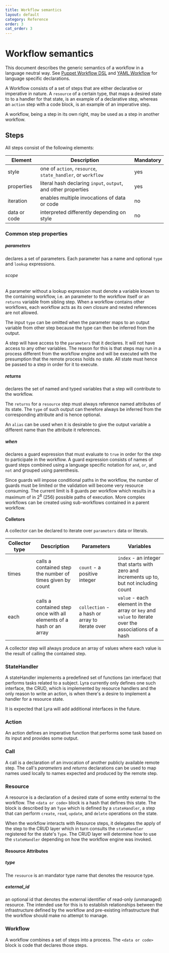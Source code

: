 ```yaml
---
title: Workflow semantics
layout: default
category: Reference
order: 3
cat_order: 3
---
```


# Workflow semantics

This document describes the generic semantics of a workflow in a language neutral way. See [Puppet Workflow DSL](workflow-puppet-dsl.md) and [YAML Workflow](workflow-yaml.md) for language specific declarations.

A Workflow consists of a set of steps that are either declarative or imperative in nature. A `resource` of a certain type, that maps a desired state to to a handler for that state, is an example of a declarative step, whereas an `action` step with a code block, is an example of an imperative step.

A workflow, being a step in its own right, may be used as a step in another workflow.

## Steps

All steps consist of the following elements:

Element|Description|Mandatory
-------|-----------|------
style|one of `action`, `resource`, `state_handler`, or `workflow`|yes
properties|literal hash declaring `input`, `output`, and other properties|yes
iteration|enables multiple invocations of data or code|no
data or code|interpreted differently depending on style|no

### Common step properties
##### parameters
declares a set of parameters. Each parameter has a name and optional `type` and `lookup` expressions.

###### scope
A parameter without a lookup expression must denote a variable known to the containing workflow, i.e. an parameter to the workflow itself or an `returns` variable from sibling step. When a workflow contains other workflows, each workflow acts as its own closure and nested references are not allowed.

The input `type` can be omitted when the parameter maps to an output variable from other step because the type can then be inferred from the output.

A step will have access to the `parameters` that it declares. It will not have access to any other variables. The reason for this is that steps may run in a process different from the workflow engine and will be executed with the presumption that the remote process holds no state. All state must hence be passed to a step in order for it to execute.

##### returns
declares the set of named and typed variables that a step will contribute to the workflow.

The `returns` for a `resource` step must always reference named attributes of its state. The `type` of such output can therefore always be inferred from the corresponding attribute and is hence optional.

An `alias` can be used when it is desirable to give the output variable a different name than the attribute it references.

##### when
declares a guard expression that must evaluate to `true` in order for the step to participate in the workflow. A guard expression consists of names of guard steps combined using a language specific notation for `and`, `or`, and `not` and grouped using parenthesis.

Since guards will impose conditional paths in the workflow, the number of guards must be limited or the validation will become very resource consuming. The current limit is 8 guards per workflow which results in a maximum of in 2<sup>8</sup> (256) possible paths of execution. More complex workflows can be created using sub-workflows contained in a parent workflow.

#### Colletors
A collector can be declared to iterate over `parameters` data or literals.

Collector type|Description|Parameters|Variables
--------------|-----------|----------|---------
times|calls a contained step the number of times given by count|`count` - a positive integer|`index` - an integer that starts with zero and increments up to, but not including count
each|calls a contained step once with all elements of a hash or an array|`collection` - a hash or array to iterate over|`value` - each element in the array or `key` and `value` to iterate over the associations of a hash

A collector step will always produce an array of values where each value is the result of calling the contained step.

### StateHandler
A stateHandler implements a predefined set of functions (an interface) that performs tasks related to a subject. Lyra currently only defines one such interface, the CRUD, which is implemented by resource handlers and the only reason to write an action, is when there's a desire to implement a handler for a resource state.

It is expected that Lyra will add additional interfaces in the future.

### Action
An action defines an imperative function that performs some task based on its input and provides some output.

### Call
A call is a declaration of an invocation of another publicly available remote step. The call's *parameters* and *returns* declarations can be used to map names used locally to names expected and produced by the remote step.

### Resource
A resource is a declaration of a desired state of some entity external to the workflow. The `<data or code>` block is a hash that defines this state. The block is described by an `Type` which is defined by a `stateHandler`, a step that can perform `create`, `read`, `update`, and `delete` operations on the state.

When the workflow interacts with Resource steps, it delegates the apply of the step to the CRUD layer which in turn consults the `stateHandler` registered for the state's `Type`. The CRUD layer will determine how to use the `stateHandler` depending on how the workflow engine was invoked.

#### Resource Attributes
##### type
The `resource` is an mandator type name that denotes the resource type.

##### external_id
an optional id that denotes the external identifier of read-only (unmanaged) resource. The intended use for this is to establish relationships between the infrastructure defined by the workflow and pre-existing infrastructure that the workflow should make no attempt to manage.

### Workflow
A workflow combines a set of steps into a process. The `<data or code>` block is code that declares those steps.
